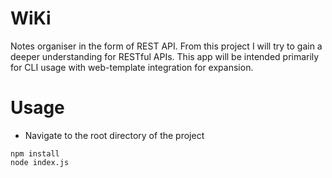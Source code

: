 # WiKi

Notes organiser in the form of REST API.
From this project I will try to gain a deeper understanding for RESTful APIs.
This app will be intended primarily for CLI usage with web-template integration for expansion.

# Usage
* Navigate to the root directory of the project
```
npm install
node index.js
```